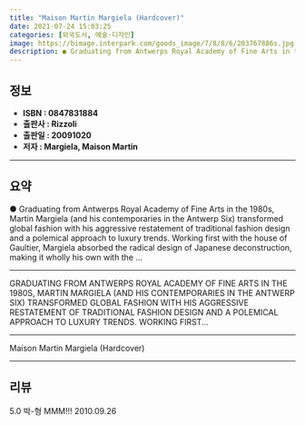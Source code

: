 ```yaml
---
title: "Maison Martin Margiela (Hardcover)"
date: 2021-07-24 15:03:25
categories: [외국도서, 예술-디자인]
image: https://bimage.interpark.com/goods_image/7/8/8/6/203767886s.jpg
description: ● Graduating from Antwerps Royal Academy of Fine Arts in the 1980s, Martin Margiela (and his contemporaries in the Antwerp Six) transformed global fashion with
---
```


## **정보**

- **ISBN : 0847831884**
- **출판사 : Rizzoli**
- **출판일 : 20091020**
- **저자 : Margiela, Maison Martin**

------



## **요약**

●  Graduating from Antwerps Royal Academy of Fine Arts in the 1980s, Martin Margiela (and his contemporaries in the Antwerp Six) transformed global fashion with his aggressive restatement of traditional fashion design and a polemical approach to luxury trends. Working first with the house of Gaultier, Margiela absorbed the radical design of Japanese deconstruction, making it wholly his own with the ...

------

GRADUATING FROM ANTWERPS ROYAL ACADEMY OF FINE ARTS IN THE 1980S, MARTIN MARGIELA (AND HIS CONTEMPORARIES IN THE ANTWERP SIX) TRANSFORMED GLOBAL FASHION WITH HIS AGGRESSIVE RESTATEMENT OF TRADITIONAL FASHION DESIGN AND A POLEMICAL APPROACH TO LUXURY TRENDS. WORKING FIRST... 

------


Maison Martin Margiela (Hardcover) 

------


## **리뷰** 

5.0 박-형 MMM!!! 2010.09.26 <br/>